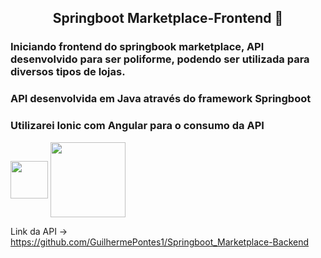 ##   <p align = center> Springboot Marketplace-Frontend :art:	  </p>
### Iniciando frontend do springbook marketplace, API desenvolvido para ser poliforme, podendo ser utilizada para diversos tipos de lojas.
### API desenvolvida em Java através do framework Springboot

### Utilizarei Ionic com Angular para o consumo da API 
<img align = "center" height = "60" width = "60" src="https://cdn.jsdelivr.net/gh/devicons/devicon/icons/angularjs/angularjs-plain.svg"> <img align = "center" height = "120" width = "120" src="https://cdn.jsdelivr.net/gh/devicons/devicon/icons/ionic/ionic-original-wordmark.svg">

Link da API -> https://github.com/GuilhermePontes1/Springboot_Marketplace-Backend

